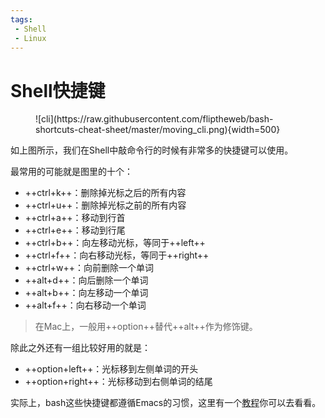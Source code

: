 ```yaml
---
tags:
 - Shell
 - Linux
---
```


# Shell快捷键

<figure markdown>
![cli](https://raw.githubusercontent.com/fliptheweb/bash-shortcuts-cheat-sheet/master/moving_cli.png){width=500}
</figure>

如上图所示，我们在Shell中敲命令行的时候有非常多的快捷键可以使用。

最常用的可能就是图里的十个：

- ++ctrl+k++：删除掉光标之后的所有内容
- ++ctrl+u++：删除掉光标之前的所有内容
- ++ctrl+a++：移动到行首
- ++ctrl+e++：移动到行尾
- ++ctrl+b++：向左移动光标，等同于++left++
- ++ctrl+f++：向右移动光标，等同于++right++
- ++ctrl+w++：向前删除一个单词
- ++alt+d++：向后删除一个单词
- ++alt+b++：向左移动一个单词
- ++alt+f++：向右移动一个单词

> 在Mac上，一般用++option++替代++alt++作为修饰键。

除此之外还有一组比较好用的就是：

- ++option+left++：光标移到左侧单词的开头
- ++option+right++：光标移动到右侧单词的结尾

实际上，bash这些快捷键都遵循Emacs的习惯，这里有一个[教程](https://github.com/emacs-tw/emacs-101-beginner-survival-guide/blob/master/03-%E7%86%9F%E6%82%89%E5%9F%BA%E6%9C%AC%E6%8C%89%E9%8D%B5(key-binding).org)你可以去看看。